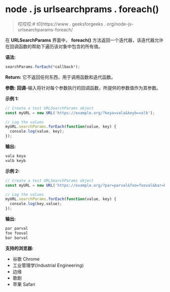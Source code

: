 # node . js urlsearchprams . foreach()

> 哎哎哎:# t0]https://www . geeksforgeeks . org/node-js-urlsearchparams-foreach/

在 **URLSearchParams** 界面中， **foreach()** 方法返回一个迭代器，该迭代器允许在回调函数的帮助下遍历该对象中包含的所有值。

**语法:**

```js
searchParams.forEach(*callback*);
```

**Return:** 它不返回任何东西，用于调用函数和迭代函数。

**参数:**
**回调**–输入将针对每个参数执行的回调函数，所提供的参数值作为其参数。

**示例 1:**

```js
// Create a test URLSearchParams object
const myURL = new URL('https://example.org/?keya=vala&keyb=valb');

// Log the values
myURL.searchParams.forEach(function(value, key) {
  console.log(value, key);
});
```

**输出:**

```js
vala keya
valb keyb
```

**示例 2:**

```js
// Create a test URLSearchParams object
const myURL = new URL('https://example.org/?par=parval&foo=fooval&bar=barval');

// Log the values
myURL.searchParams.forEach(function(value, key) {
  console.log(key,value);
});
```

**输出:**

```js
par parval
foo fooval
bar barval
```

**支持的浏览器:**

*   谷歌 Chrome
*   工业管理学(Industrial Engineering)
*   边缘
*   歌剧
*   苹果 Safari